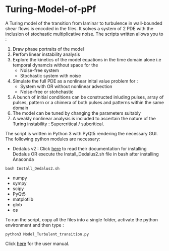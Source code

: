 # Turing-Model-of-pPf
A Turing model of the transition from laminar to turbulence in wall-bounded shear flows is encoded in the files. It solves a system of 2 PDE with the inclusion of stochastic multiplicative noise. 
The scripts written allows you to :
1) Draw phase portraits of the model
2) Perfom linear instability analysis
3) Explore the kinetics of the model equations in the time domain alone i.e temporal dynamcis without space for the
   - Noise-free system
   - Stochastic system with noise
4) Simulate the full PDE as a nonlinear inital value problem for : 
   - System with OR without nonlinear advection
   - Noise-free or stohchastic
5) A bunch of initial conditions can be constructed inluding pulses, array of pulses, pattern or a chimera of both pulses and patterns within the same domain
6) The model can be tuned by changing the parameters suitably
7) A weakly nonlinear analysis is included to ascertain the nature of the Turing instability : Supercritical / subcritical.

The script is written in Python 3 with PyQt5 rendering the necessary GUI. The following python modules are necessary:
- Dedalus v2 : Click [here](https://dedalus-project.readthedocs.io/en/v2_master/index.html) to read their documentation for installing Dedalus OR execute the Install_Dedalus2.sh file in bash after installing Anaconda
```
bash Install_Dedalus2.sh
```
- numpy
- sympy
- scipy
- PyQt5
- matplotlib
- glob
- os

To run the script, copy all the files into a single folder, activate the python environment and then type :
```
python3 Model_Turbulent_transition.py
```
Click [here](https://github.com/PavanVKashyap/Turing-Model-of-pPf/blob/main/user_manual.pdf) for the user manual.
